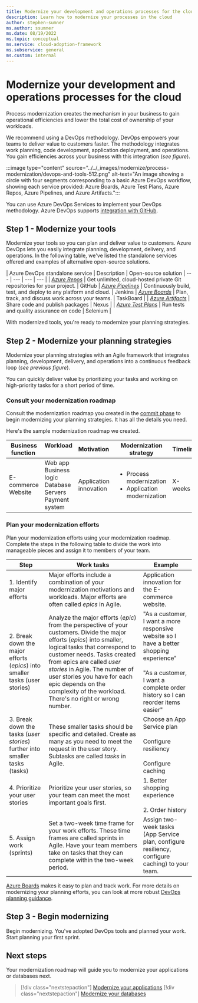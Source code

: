 ```yaml
---
title: Modernize your development and operations processes for the cloud
description: Learn how to modernize your processes in the cloud
author: stephen-sumner
ms.author: ssumner
ms.date: 08/19/2022
ms.topic: conceptual
ms.service: cloud-adoption-framework
ms.subservice: general
ms.custom: internal
---
```


# Modernize your development and operations processes for the cloud

Process modernization creates the mechanism in your business to gain operational efficiencies and lower the total cost of ownership of your workloads.

We recommend using a DevOps methodology. DevOps empowers your teams to deliver value to customers faster. The methodology integrates work planning, code development, application deployment, and operations. You gain efficiencies across your business with this integration (*see figure*). 

:::image type="content" source="../../_images/modernize/process-modernization/devops-and-tools-512.png" alt-text="An image showing a circle with four segments corresponding to a basic Azure DevOps workflow, showing each service provided: Azure Boards, Azure Test Plans, Azure Repos, Azure Pipelines, and Azure Artifacts.":::

You can use Azure DevOps Services to implement your DevOps methodology. Azure DevOps supports [integration with GitHub](/azure/devops/user-guide/what-is-azure-devops).

<!---
Need to add Azure DevOps to image, not just DevOps.
-->

## Step 1 - Modernize your tools

Modernize your tools so you can plan and deliver value to customers. Azure DevOps lets you easily integrate planning, development, delivery, and operations. In the following table, we've listed the standalone services offered and examples of alternative open-source solutions.

| Azure DevOps standalone service | Description |  Open-source solution
| --- | --- | --- | --- |
| *[Azure Repos](/azure/devops/repos/get-started/what-is-repos)* | Get unlimited, cloud-hosted private Git repositories for your project. | GitHub
| *[Azure Pipelines](/azure/devops/pipelines/get-started/what-is-azure-pipelines)* | Continuously build, test, and deploy to any platform and cloud. | Jenkins
| *[Azure Boards](/azure/devops/boards/get-started/what-is-azure-boards)* | Plan, track, and discuss work across your teams. | TaskBoard |
| *[Azure Artifacts](/azure/devops/artifacts/artifacts-overview)* | Share code and publish packages | Nexus |
| *[Azure Test Plans](/azure/devops/test/overview)* | Run tests and quality assurance on code | Selenium |

With modernized tools, you're ready to modernize your planning strategies.

## Step 2 - Modernize your planning strategies

Modernize your planning strategies with an Agile framework that integrates planning, development, delivery, and operations into a continuous feedback loop (*see previous figure*).

You can quickly deliver value by prioritizing your tasks and working on high-priority tasks for a short period of time.

### Consult your modernization roadmap

Consult the modernization roadmap you created in the [commit phase](../business-alignment/envision-cloud-modernization.md#step-1---identify-your-modernization-motivations) to begin modernizing your planning strategies. It has all the details you need.

Here's the sample modernization roadmap we created.

|Business function<span title="Business Function">&nbsp;</span> |Workload <span title="Supporting IT Assets">&nbsp;</span> |Motivation<span title="Motivation">&nbsp;</span> |Modernization strategy|Timeline|
| --- | --- | --- | --- | --- |
|E-commerce<br>Website| Web app<br>Business logic<br>Database<br>Servers<br>Payment system|Application innovation |<ul><li>Process modernization</li><li>Application modernization</li></ul>| X-weeks|

### Plan your modernization efforts

Plan your modernization efforts using your modernization roadmap. Complete the steps in the following table to divide the work into manageable pieces and assign it to members of your team. 

| Step | Work tasks | Example |
| --- | --- | --- |
| 1. Identify major efforts | Major efforts include a combination of your modernization motivations and workloads. Major efforts are often called *epics* in Agile. | Application innovation for the E-commerce website. |
| 2. Break down the major efforts (*epics*) into smaller tasks (user stories) |Analyze the major efforts (*epic*) from the perspective of your customers. Divide the major efforts (*epics*) into smaller, logical tasks that correspond to customer needs. Tasks created from epics are called *user stories* in Agile. The number of user stories you have for each epic depends on the complexity of the workload. There's no right or wrong number. | "As a customer, I want a more responsive website so I have a better shopping experience" <br><br> "As a customer, I want a complete order history so I can reorder items easier"|
| 3. Break down the tasks (*user stories*) further into smaller tasks (tasks)| These smaller tasks should be specific and detailed. Create as many as you need to meet the request in the user story. Subtasks are called *tasks* in Agile. | Choose an App Service plan<br><br>Configure resiliency<br><br>Configure caching
| 4. Prioritize your user stories | Prioritize your user stories, so your team can meet the most important goals first. | 1. Better shopping experience <br><br> 2. Order history
| 5. Assign work (sprints) | Set a two-week time frame for your work efforts. These time frames are called sprints in Agile. Have your team members take on tasks that they can complete within the two-week period. | Assign two-week tasks (App Service plan, configure resiliency, configure caching) to your team.

[Azure Boards](/azure/devops/boards/get-started/plan-track-work) makes it easy to plan and track work. For more details on modernizing your planning efforts, you can look at more robust [DevOps planning guidance](/azure/devops/plan/planning-efficient-workloads-with-devops).

## Step 3 - Begin modernizing

Begin modernizing. You've adopted DevOps tools and planned your work. Start planning your first sprint.

## Next steps

Your modernization roadmap will guide you to modernize your applications or databases next.

>[!div class="nextstepaction"]
> [Modernize your applications](../../modernize/modernize-strategies/application-modernization.md)
>[!div class="nextstepaction"]
> [Modernize your databases](../../modernize/modernize-strategies/database-modernization.md)
